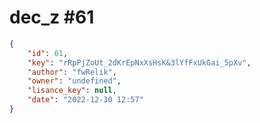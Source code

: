 
# dec_z #61
                
```JSON
{
    "id": 61,
    "key": "rRpPjZoUt_2dKrEpNxXsHsK&3lYfFxUkGai_5pXv",
    "author": "fwRelik",
    "owner": "undefined",
    "lisance_key": null,
    "date": "2022-12-30 12:57"
}
```
    